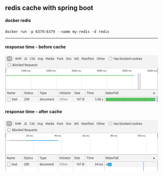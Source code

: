 ## redis cache with spring boot

#### docker redis
`
docker run -p 6379:6379 --name my-redis -d redis
`

---

#### response time - before cache
![first request](firstRequest.png)

#### response time - after cache
![](cache.png)
